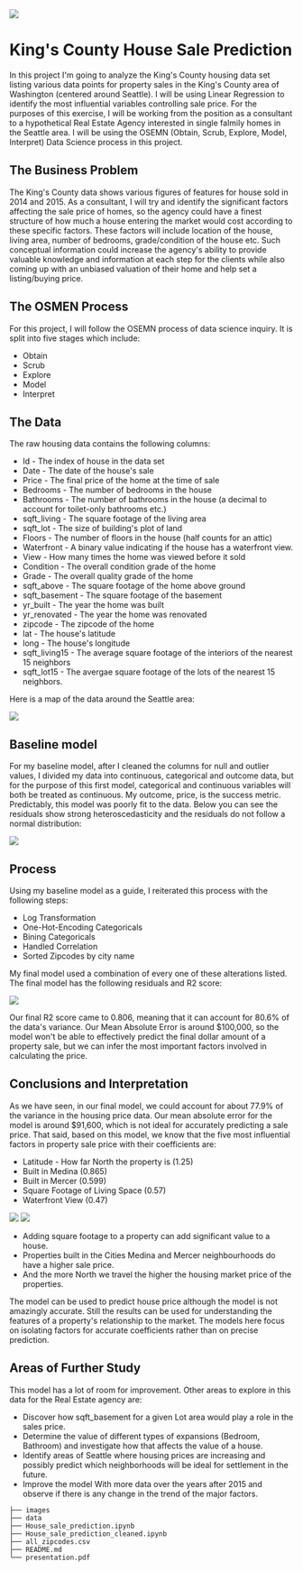 <img src='https://raw.githubusercontent.com/Milenaafeworki/house_sale_model/main/images/Seattle%20housing%20images.jpg'>

# King's County House Sale Prediction

In this project I'm going to analyze the King's County housing data set listing various data points for property sales in the King's County area of Washington (centered around Seattle). I will be using Linear Regression to identify the most influential variables controlling sale price. For the purposes of this exercise, I will be working from the position as a consultant to a hypothetical Real Estate Agency interested in single falmily homes in the Seattle area. I will be using the OSEMN (Obtain, Scrub, Explore, Model, Interpret) Data Science process in this project.

## The Business Problem

The King's County data shows various figures of features for house sold in 2014 and 2015. As a consultant, I will try and identify the significant factors affecting the sale price of homes, so the agency could have a finest structure of how much a house entering the market would cost according to these specific factors. These factors will include location of the house, living area, number of bedrooms, grade/condition of the house etc. Such conceptual information could increase the agency's ability to provide valuable knowledge and information at each step for the clients while also coming up with an unbiased valuation of their home and help set a listing/buying price.

## The OSMEN Process

For this project, I will follow the OSEMN process of data science inquiry. It is split into five stages which include:

- Obtain
- Scrub
- Explore
- Model
- Interpret


## The Data

The raw housing data contains the following columns:

- Id - The index of house in the data set
- Date - The date of the house's sale
- Price - The final price of the home at the time of sale
- Bedrooms - The number of bedrooms in the house
- Bathrooms - The number of bathrooms in the house (a decimal to account for toilet-only bathrooms etc.)
- sqft_living - The square footage of the living area
- sqft_lot - The size of building's plot of land
- Floors - The number of floors in the house (half counts for an attic)
- Waterfront - A binary value indicating if the house has a waterfront view.
- View - How many times the home was viewed before it sold
- Condition - The overall condition grade of the home
- Grade - The overall quality grade of the home
- sqft_above - The square footage of the home above ground
- sqft_basement - The square footage of the basement
- yr_built - The year the home was built
- yr_renovated - The year the home was renovated
- zipcode - The zipcode of the home
- lat - The house's latitude
- long - The house's longitude
- sqft_living15 - The average square footage of the interiors of the nearest 15 neighbors
- sqft_lot15 - The avergae square footage of the lots of the nearest 15 neighbors.

Here is a map of the data around the Seattle area:

<img src='https://raw.githubusercontent.com/Milenaafeworki/house_sale_model/main/images/County%20map.png'>



## Baseline model

For my baseline model, after I cleaned the columns for null and outlier values, I divided my data into continuous, categorical and outcome data, but for the purpose of this first model, categorical and continuous variables will both be treated as continuous. My outcome, price, is the success metric. Predictably, this model was poorly fit to the data. Below you can see the residuals show strong heteroscedasticity and the residuals do not follow a normal distribution:

<img src='https://raw.githubusercontent.com/Milenaafeworki/house_sale_model/main/images/base_line%20model.png'>

## Process

Using my baseline model as a guide, I reiterated this process with the following steps:

- Log Transformation
- One-Hot-Encoding Categoricals
- Bining Categoricals
- Handled Correlation
- Sorted Zipcodes by city name


My final model used a combination of every one of these alterations listed. The final model has the following residuals and R2 score:

<img src='https://raw.githubusercontent.com/Milenaafeworki/house_sale_model/main/images/final%20madel.png'>


Our final R2 score came to 0.806, meaning that it can account for 80.6% of the data's variance. Our Mean Absolute Error is around $100,000, so the model won't be able to effectively predict the final dollar amount of a property sale, but we can infer the most important factors involved in calculating the price.

## Conclusions and Interpretation

As we have seen, in our final model, we could account for about 77.9% of the variance in the housing price data. Our mean absolute error for the model is around $91,600, which is not ideal for accurately predicting a sale price. That said, based on this model, we know that the five most influential factors in property sale price with their coefficients are:

- Latitude - How far North the property is (1.25)
- Built in Medina (0.865)
- Built in Mercer (0.599)
- Square Footage of Living Space (0.57)
- Waterfront View (0.47)
<img src='https://raw.githubusercontent.com/Milenaafeworki/house_sale_model/main/images/R2_final.png'>

<img src='https://raw.githubusercontent.com/Milenaafeworki/house_sale_model/main/images/coefficients.png'>

- Adding square footage to a property can add significant value to a house.
- Properties built in the Cities Medina and Mercer neighbourhoods do have a higher sale price.
- And the more North we travel the higher the housing market price of the properties.

The model can be used to predict house price although the model is not amazingly accurate. Still the results can be used for understanding the features of a property's relationship to the market. The models here focus on isolating factors for accurate coefficients rather than on precise prediction.

## Areas of Further Study

This model has a lot of room for improvement. Other areas to explore in this data for the Real Estate agency are:

- Discover how sqft_basement for a given Lot area would play a role
  in the sales price.
- Determine the value of different types of expansions (Bedroom,
  Bathroom) and investigate how that affects the value of a house.
- Identify areas of Seattle where housing prices are increasing and possibly predict which neighborhoods will be ideal for     settlement in the future.
- Improve the model With more data over the years after 2015 and observe if there is any change in the trend of the major  factors.

```
├── images
├── data
├── House_sale_prediction.ipynb
├── House_sale_prediction_cleaned.ipynb
├── all_zipcodes.csv
├── README.md
└── presentation.pdf
```